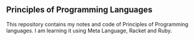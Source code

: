 ## Principles of Programming Languages
This repository contains my notes and code of Principles of Programming languages.
I am learning it using Meta Language, Racket and Ruby.
